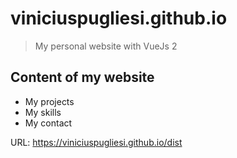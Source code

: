 # viniciuspugliesi.github.io

> My personal website with VueJs 2

## Content of my website

* My projects
* My skills
* My contact

URL: https://viniciuspugliesi.github.io/dist
